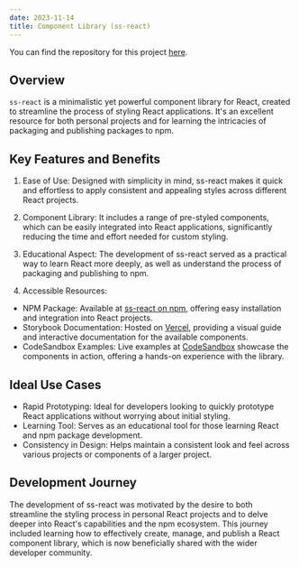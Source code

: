 ```yaml
---
date: 2023-11-14
title: Component Library (ss-react)
---
```


You can find the repository for this project [here](https://github.com/djmunro/ss-react).

## Overview

`ss-react` is a minimalistic yet powerful component library for React, created to streamline the process of styling React applications. It's an excellent resource for both personal projects and for learning the intricacies of packaging and publishing packages to npm.

## Key Features and Benefits

1. Ease of Use: Designed with simplicity in mind, ss-react makes it quick and effortless to apply consistent and appealing styles across different React projects.

2. Component Library: It includes a range of pre-styled components, which can be easily integrated into React applications, significantly reducing the time and effort needed for custom styling.

3. Educational Aspect: The development of ss-react served as a practical way to learn React more deeply, as well as understand the process of packaging and publishing to npm.

4. Accessible Resources:

- NPM Package: Available at [ss-react on npm](https://www.npmjs.com/package/ss-react), offering easy installation and integration into React projects.
- Storybook Documentation: Hosted on [Vercel](https://ss-react.davidmunro.vercel.app/?path=/story/button--basic), providing a visual guide and interactive documentation for the available components.
- CodeSandbox Examples: Live examples at [CodeSandbox](https://codesandbox.io/s/ssreactcomponents-ob3nn) showcase the components in action, offering a hands-on experience with the library.

## Ideal Use Cases

- Rapid Prototyping: Ideal for developers looking to quickly prototype React applications without worrying about initial styling.
- Learning Tool: Serves as an educational tool for those learning React and npm package development.
- Consistency in Design: Helps maintain a consistent look and feel across various projects or components of a larger project.

## Development Journey

The development of ss-react was motivated by the desire to both streamline the styling process in personal React projects and to delve deeper into React's capabilities and the npm ecosystem. This journey included learning how to effectively create, manage, and publish a React component library, which is now beneficially shared with the wider developer community.
